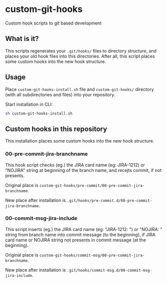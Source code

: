 # custom-git-hooks

Custom hook scripts to git based development

## What is it?

This scripts regenerates your `.git/hooks/` files to directory structure, and places your old hook files into this directories. After all, this script places some custom hooks into the new hook structure.

## Usage

Place `custom-git-hooks-install.sh` file and `custom-git-hooks/` directory (with all subdirectories and files) into your repository.

Start installation in CLI:
```bash
sh custom-git-hooks-install.sh
```

## Custom hooks in this repository

This installation places some custom hooks into the new hook structure.

### 00-pre-commit-jira-branchname

This hook script checks (eg.) the JIRA card name (eg: JIRA-1212) or "NOJIRA" string at beginning of the branch name, and recejts commit, if not presents.

Original place is `custom-git-hooks/pre-commit/00-pre-commit-jira-branchname`.

New place after installation is `.git/hooks/pre-commit.d/00-pre-commit-jira-branchname`.

### 00-commit-msg-jira-include

This script inserts  (eg.) the JIRA card name (eg: "JIRA-1212: ") or "NOJIRA: " string from branch name into commit message (to the beginning), if JIRA card name or NOJIRA string not presents in commit message (at the beginning).

Original place is `custom-git-hooks/commit-msg/00-pre-commit-jira-branchname`.

New place after installation is `.git/hooks/commit-msg.d/00-commit-msg-jira-include`.


